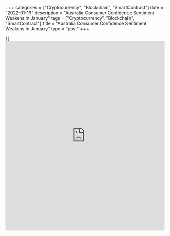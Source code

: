 +++
categories = ["Cryptocurrency", "Blockchain", "SmartContract"]
date = "2022-01-19"
description = "Australia Consumer Confidence Sentiment Weakens In January"
tags = ["Cryptocurrency", "Blockchain", "SmartContract"]
title = "Australia Consumer Confidence Sentiment Weakens In January"
type = "post"
+++

{{<iframe id="large-banner" src="https://www.bounty.group/#slide=19.0" width="100%" height="600" scrolling="no" style="border: 0px solid rgb(216, 221, 230); border-radius: 3px;">}}

Australia's consumer confidence weakened moderately at the start of the
year, survey results from Westpac showed on Wednesday.

The consumer sentiment index fell 2 percent to 102.2 in January from
104.3 in the previous month.

However, Westpac said this was surprisingly solid result given the rapid
spread of the omicron COVID variant over the last month. The 2 percent
decline was much slower than the weakness showed during the first month
of the delta outbreak in NSW and the second wave outbreak in Victoria.

Among sub-components, consumers' near-term expectations for the
[economy][1] showed the biggest fall.

The 'economic conditions, next 12 months' sub-index dropped 9.6 percent
to 94.8 in January. Medium-term expectations for the economy were also
pared back but remained optimistic overall, the 'economic conditions,
next five years' sub-index falling 6.1 percent to 103.6.

Consumers reported a significant improvement in their finances relative
to a year ago. This sub-index lifted by 7.5 percent to 95.6, a nine-
month high. Meanwhile, consumers were unsettled about the outlook for
their finances. The 'finances, next 12 months' sub-index fell 2.8
percent to 108.1.

The survey detail gives some evidence that consumers remain inclined to
spend despite the Omicron surge with the 'time to buy a major household
item' sub-index rising 2.8 percent to 108.9 in January.

The Westpac Melbourne Institute house price expectations index fell 4.8
percent to 143.4 in January, its lowest level since November 2020.

The Westpac Melbourne Institute unemployment expectations index
increased 8.2 percent to 112.7. At the same time, homebuyer sentiment
improved in January. The 'time to buy a dwelling' index lifted 6.3
percent in January.

For comments and feedback [contact](https://www.playgroundfx.com/contact/): editorial@rtt[news](https://www.letsplayfx.com/blog/forex-news-website/).com

[Economic News][1]

 **What parts of the world are seeing the best (and worst) economic
performances lately? Click[here][2] to check out our [Econ Scorecard][2]
and find out! See up-to-the-moment [ranking](https://www.playgroundfx.com/blog/crypto-exchange-ranking/)s for the best and worst
performers in [GDP][3], [unemployment rate][4], [inflation][5] and much
more.**

   1. www.rtt[news](https://www.letsplayfx.com/blog/forex-news-website/).com/Content/EconomicNews.aspx
   2. www.rtt[news](https://www.letsplayfx.com/blog/forex-news-website/).com/economic-scorecard/world-rank/retail-sales/highest-performance.aspx
   3. www.rtt[news](https://www.letsplayfx.com/blog/forex-news-website/).com/economic-scorecard/world-rank/GDP/highest-performance.aspx
   4. www.rtt[news](https://www.letsplayfx.com/blog/forex-news-website/).com/economic-scorecard/world-rank/unemployment-rate/lowest-performance.aspx
   5. www.rtt[news](https://www.letsplayfx.com/blog/forex-news-website/).com/economic-scorecard/world-rank/CPI/highest-performance.aspx